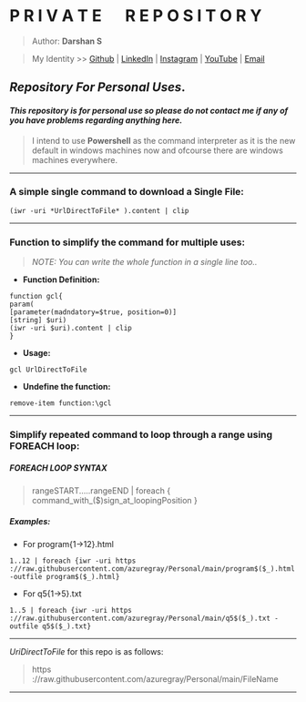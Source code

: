 # **P R I V A T E &emsp; R E P O S I T O R Y**

> Author: **Darshan S**

> My Identity >>  [Github](https://github.com/azuregray/) | [LinkedIn](https://linkedin.com/in/arcticblue/) | [Instagram](https://instagram.com/thedarshgowda/) | [YouTube](https://www.youtube.com/@thedarshgowda/) | [Email](mailto:d7gowda@gmail.com)


## *Repository For Personal Uses*.
#### *This repository is for personal use so please do not contact me if any of you have problems regarding anything here.*

> I intend to use **Powershell** as the command interpreter as it is the new default in windows machines now and ofcourse there are windows machines everywhere.

---
### A simple single command to download a Single File:
```
(iwr -uri *UrlDirectToFile* ).content | clip
```
---
### Function to simplify the command for multiple uses:
> _NOTE: You can write the whole function in a single line too.._

- **Function Definition:**
```
function gcl{
param(
[parameter(madndatory=$true, position=0)]
[string] $uri)
(iwr -uri $uri).content | clip
}
```

- **Usage:**
```
gcl UrlDirectToFile
```

- **Undefine the function:**
```
remove-item function:\gcl
```
---
### Simplify repeated command to loop through a range using FOREACH loop:

##### FOREACH LOOP SYNTAX

> rangeSTART.....rangeEND | foreach { command_with_($)sign_at_loopingPosition }

##### Examples: 
- For program{1->12}.html
```
1..12 | foreach {iwr -uri https​://raw.githubusercontent.com/azuregray/Personal/main/program$($_).html -outfile program$($_).html}
```
- For q5{1->5}.txt
```
1..5 | foreach {iwr -uri https​://raw.githubusercontent.com/azuregray/Personal/main/q5$($_).txt -outfile q5$($_).txt}
```
---
*UriDirectToFile* for this repo is as follows:

> https​://raw.githubusercontent.com/azuregray/Personal/main/FileName 

---

